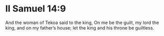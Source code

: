 # II Samuel 14:9

And the woman of Tekoa said to the king, On me be the guilt, my lord the king, and on my father’s house; let the king and his throne be guiltless.
